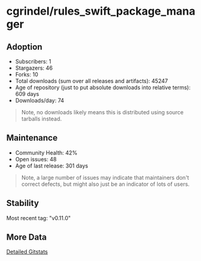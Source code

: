 # cgrindel/rules_swift_package_manager

## Adoption

- Subscribers: 1
- Stargazers: 46
- Forks: 10
- Total downloads (sum over all releases and artifacts): 45247
- Age of repository (just to put absolute downloads into relative terms): 609 days
- Downloads/day: 74

> Note, no downloads likely means this is distributed using source tarballs instead.

## Maintenance

- Community Health: 42%
- Open issues: 48
- Age of last release: 301 days

> Note, a large number of issues may indicate that maintainers don't correct defects, but might also
> just be an indicator of lots of users.

## Stability

Most recent tag: "v0.11.0"

## More Data

[Detailed Gitstats](/bazel-catalog/gitstats/cgrindel/rules_swift_package_manager)

